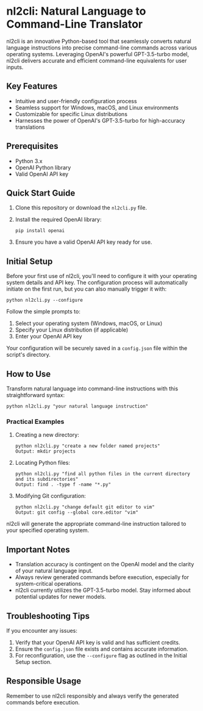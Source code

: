 # nl2cli: Natural Language to Command-Line Translator

nl2cli is an innovative Python-based tool that seamlessly converts natural language instructions into precise command-line commands across various operating systems. Leveraging OpenAI's powerful GPT-3.5-turbo model, nl2cli delivers accurate and efficient command-line equivalents for user inputs.

## Key Features

- Intuitive and user-friendly configuration process
- Seamless support for Windows, macOS, and Linux environments
- Customizable for specific Linux distributions
- Harnesses the power of OpenAI's GPT-3.5-turbo for high-accuracy translations

## Prerequisites

- Python 3.x
- OpenAI Python library
- Valid OpenAI API key

## Quick Start Guide

1. Clone this repository or download the `nl2cli.py` file.
2. Install the required OpenAI library:

   ```
   pip install openai
   ```

3. Ensure you have a valid OpenAI API key ready for use.

## Initial Setup

Before your first use of nl2cli, you'll need to configure it with your operating system details and API key. The configuration process will automatically initiate on the first run, but you can also manually trigger it with:

```
python nl2cli.py --configure
```

Follow the simple prompts to:
1. Select your operating system (Windows, macOS, or Linux)
2. Specify your Linux distribution (if applicable)
3. Enter your OpenAI API key

Your configuration will be securely saved in a `config.json` file within the script's directory.

## How to Use

Transform natural language into command-line instructions with this straightforward syntax:

```
python nl2cli.py "your natural language instruction"
```

### Practical Examples

1. Creating a new directory:
   ```
   python nl2cli.py "create a new folder named projects"
   Output: mkdir projects
   ```

2. Locating Python files:
   ```
   python nl2cli.py "find all python files in the current directory and its subdirectories"
   Output: find . -type f -name "*.py"
   ```

3. Modifying Git configuration:
   ```
   python nl2cli.py "change default git editor to vim"
   Output: git config --global core.editor "vim"
   ```

nl2cli will generate the appropriate command-line instruction tailored to your specified operating system.

## Important Notes

- Translation accuracy is contingent on the OpenAI model and the clarity of your natural language input.
- Always review generated commands before execution, especially for system-critical operations.
- nl2cli currently utilizes the GPT-3.5-turbo model. Stay informed about potential updates for newer models.

## Troubleshooting Tips

If you encounter any issues:
1. Verify that your OpenAI API key is valid and has sufficient credits.
2. Ensure the `config.json` file exists and contains accurate information.
3. For reconfiguration, use the `--configure` flag as outlined in the Initial Setup section.

## Responsible Usage

Remember to use nl2cli responsibly and always verify the generated commands before execution. 